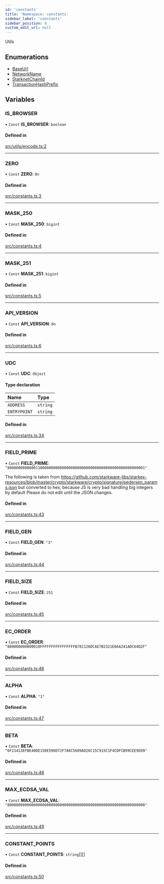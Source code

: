 ```yaml
---
id: 'constants'
title: 'Namespace: constants'
sidebar_label: 'constants'
sidebar_position: 0
custom_edit_url: null
---
```


Utils

## Enumerations

- [BaseUrl](../enums/constants.BaseUrl.md)
- [NetworkName](../enums/constants.NetworkName.md)
- [StarknetChainId](../enums/constants.StarknetChainId.md)
- [TransactionHashPrefix](../enums/constants.TransactionHashPrefix.md)

## Variables

### IS_BROWSER

• `Const` **IS_BROWSER**: `boolean`

#### Defined in

[src/utils/encode.ts:2](https://github.com/0xs34n/starknet.js/blob/develop/src/utils/encode.ts#L2)

---

### ZERO

• `Const` **ZERO**: `0n`

#### Defined in

[src/constants.ts:3](https://github.com/0xs34n/starknet.js/blob/develop/src/constants.ts#L3)

---

### MASK_250

• `Const` **MASK_250**: `bigint`

#### Defined in

[src/constants.ts:4](https://github.com/0xs34n/starknet.js/blob/develop/src/constants.ts#L4)

---

### MASK_251

• `Const` **MASK_251**: `bigint`

#### Defined in

[src/constants.ts:5](https://github.com/0xs34n/starknet.js/blob/develop/src/constants.ts#L5)

---

### API_VERSION

• `Const` **API_VERSION**: `0n`

#### Defined in

[src/constants.ts:6](https://github.com/0xs34n/starknet.js/blob/develop/src/constants.ts#L6)

---

### UDC

• `Const` **UDC**: `Object`

#### Type declaration

| Name         | Type     |
| :----------- | :------- |
| `ADDRESS`    | `string` |
| `ENTRYPOINT` | `string` |

#### Defined in

[src/constants.ts:34](https://github.com/0xs34n/starknet.js/blob/develop/src/constants.ts#L34)

---

### FIELD_PRIME

• `Const` **FIELD_PRIME**: `"800000000000011000000000000000000000000000000000000000000000001"`

The following is taken from https://github.com/starkware-libs/starkex-resources/blob/master/crypto/starkware/crypto/signature/pedersen_params.json but converted to hex, because JS is very bad handling big integers by default
Please do not edit until the JSON changes.

#### Defined in

[src/constants.ts:43](https://github.com/0xs34n/starknet.js/blob/develop/src/constants.ts#L43)

---

### FIELD_GEN

• `Const` **FIELD_GEN**: `"3"`

#### Defined in

[src/constants.ts:44](https://github.com/0xs34n/starknet.js/blob/develop/src/constants.ts#L44)

---

### FIELD_SIZE

• `Const` **FIELD_SIZE**: `251`

#### Defined in

[src/constants.ts:45](https://github.com/0xs34n/starknet.js/blob/develop/src/constants.ts#L45)

---

### EC_ORDER

• `Const` **EC_ORDER**: `"800000000000010FFFFFFFFFFFFFFFFB781126DCAE7B2321E66A241ADC64D2F"`

#### Defined in

[src/constants.ts:46](https://github.com/0xs34n/starknet.js/blob/develop/src/constants.ts#L46)

---

### ALPHA

• `Const` **ALPHA**: `"1"`

#### Defined in

[src/constants.ts:47](https://github.com/0xs34n/starknet.js/blob/develop/src/constants.ts#L47)

---

### BETA

• `Const` **BETA**: `"6F21413EFBE40DE150E596D72F7A8C5609AD26C15C915C1F4CDFCB99CEE9E89"`

#### Defined in

[src/constants.ts:48](https://github.com/0xs34n/starknet.js/blob/develop/src/constants.ts#L48)

---

### MAX_ECDSA_VAL

• `Const` **MAX_ECDSA_VAL**: `"800000000000000000000000000000000000000000000000000000000000000"`

#### Defined in

[src/constants.ts:49](https://github.com/0xs34n/starknet.js/blob/develop/src/constants.ts#L49)

---

### CONSTANT_POINTS

• `Const` **CONSTANT_POINTS**: `string`[][]

#### Defined in

[src/constants.ts:50](https://github.com/0xs34n/starknet.js/blob/develop/src/constants.ts#L50)
